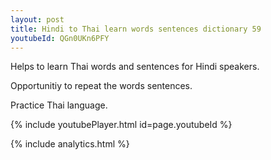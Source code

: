 ```yaml
---
layout: post
title: Hindi to Thai learn words sentences dictionary 59 
youtubeId: QGn0UKn6PFY
---
```

 
 
Helps to learn Thai words and sentences for Hindi speakers.

Opportunitiy to repeat the words sentences. 

Practice Thai language. 
 
{% include youtubePlayer.html id=page.youtubeId %}
 
 
{% include analytics.html %}